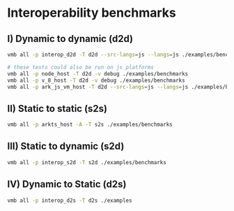 
# Interoperability benchmarks

## I) Dynamic to dynamic (d2d)
```sh
vmb all -p interop_d2d -T d2d --src-langs=js --langs=js ./examples/benchmarks

# these tests could also be run on js platforms
vmb all -p node_host -T d2d -v debug ./examples/benchmarks
vmb all -p v_8_host -T d2d -v debug ./examples/benchmarks
vmb all -p ark_js_vm_host -T d2d --src-langs=js --langs=js ./examples/benchmarks
```

## II) Static to static (s2s)
```sh
vmb all -p arkts_host -A -T s2s ./examples/benchmarks
```
## III) Static to dynamic (s2d)
```sh
vmb all -p interop_s2d -T s2d ./examples/benchmarks
```

## IV) Dynamic to Static (d2s)
```sh
vmb all -p interop_d2s -T d2s ./examples
```
